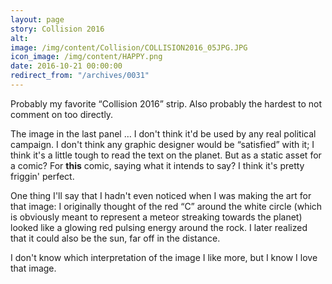 ```yaml
---
layout: page
story: Collision 2016
alt:
image: /img/content/Collision/COLLISION2016_05JPG.JPG
icon_image: /img/content/HAPPY.png
date: 2016-10-21 00:00:00
redirect_from: "/archives/0031"
---
```



Probably my favorite “Collision 2016” strip. Also probably the hardest to not comment on too directly.

The image in the last panel … I don't think it'd be used by any real political campaign. I don't think any graphic designer would be “satisfied” with it; I think it's a little tough to read the text on the planet. But as a static asset for a comic? For **this** comic, saying what it intends to say? I think it's pretty friggin' perfect.

One thing I'll say that I hadn't even noticed when I was making the art for that image: I originally thought of the red “C” around the white circle (which is obviously meant to represent a meteor streaking towards the planet) looked like a glowing red pulsing energy around the rock. I later realized that it could also be the sun, far off in the distance.

I don't know which interpretation of the image I like more, but I know I love that image.
